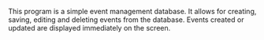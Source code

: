 This program is a simple event management database. It allows for creating, saving, editing and deleting events from the database. Events created or updated are displayed immediately on the screen.
